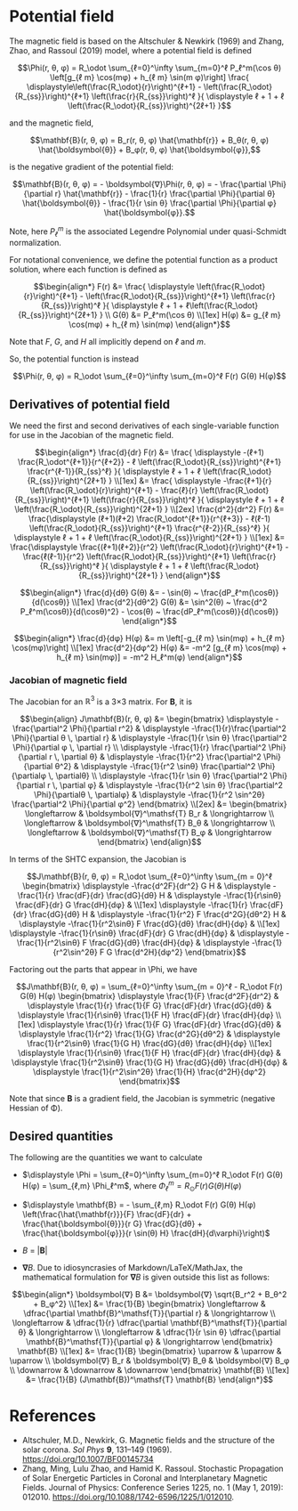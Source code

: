 # Potential field
The magnetic field is based on the Altschuler & Newkirk (1969) and Zhang, Zhao, and Rassoul (2019) model, where a potential field is defined
```math
\Phi(r, θ, φ)
= R_\odot
  \sum_{ℓ=0}^\infty
    \sum_{m=0}^ℓ
      P_ℓ^m(\cos θ)
      \left[g_{ℓ m} \cos(mφ) + h_{ℓ m} \sin(m φ)\right]
      \frac{
        \displaystyle\left(\frac{R_\odot}{r}\right)^{ℓ+1} - \left(\frac{R_\odot}{R_{ss}}\right)^{ℓ+1} \left(\frac{r}{R_{ss}}\right)^ℓ
      }{
        \displaystyle ℓ + 1 + ℓ \left(\frac{R_\odot}{R_{ss}}\right)^{2ℓ+1}
      }
```
and the magnetic field,
```math
\mathbf{B}(r, θ, φ) = B_r(r, θ, φ) \hat{\mathbf{r}} + B_θ(r, θ, φ) \hat{\boldsymbol{θ}} + B_φ(r, θ, φ) \hat{\boldsymbol{φ}},
```
is the negative gradient of the potential field:
```math
\mathbf{B}(r, θ, φ)
= - \boldsymbol{∇}\Phi(r, θ, φ)
= - \frac{\partial \Phi}{\partial r} \hat{\mathbf{r}}
  - \frac{1}{r} \frac{\partial \Phi}{\partial θ} \hat{\boldsymbol{θ}}
  - \frac{1}{r \sin θ} \frac{\partial \Phi}{\partial φ} \hat{\boldsymbol{φ}}.
```

Note, here $P_ℓ^m$ is the associated Legendre Polynomial under quasi-Schmidt normalization.

For notational convenience, we define the potential function as a product solution, where each function is defined as
```math
\begin{align*}
F(r) &= \frac{
    \displaystyle \left(\frac{R_\odot}{r}\right)^{ℓ+1} - \left(\frac{R_\odot}{R_{ss}}\right)^{ℓ+1} \left(\frac{r}{R_{ss}}\right)^ℓ
}{
    \displaystyle ℓ + 1 + ℓ\left(\frac{R_\odot}{R_{ss}}\right)^{2ℓ+1}
} \\
G(θ) &= P_ℓ^m(\cos θ) \\[1ex]
H(φ) &= g_{ℓ m} \cos(mφ) + h_{ℓ m} \sin(mφ)
\end{align*}
```
Note that _F_, _G_, and _H_ all implicitly depend on _ℓ_ and _m_.

So, the potential function is instead
```math
\Phi(r, θ, φ) = R_\odot \sum_{ℓ=0}^\infty \sum_{m=0}^ℓ F(r) G(θ) H(φ)
```

## Derivatives of potential field
We need the first and second derivatives of each single-variable function for use in the Jacobian of the magnetic field.
```math
\begin{align*}
\frac{d}{dr} F(r)
&= \frac{ \displaystyle
  -(ℓ+1) \frac{R_\odot^{ℓ+1}}{r^{ℓ+2}} - ℓ \left(\frac{R_\odot}{R_{ss}}\right)^{ℓ+1} \frac{r^{ℓ-1}}{R_{ss}^ℓ}
}{ \displaystyle
  ℓ + 1 + ℓ \left(\frac{R_\odot}{R_{ss}}\right)^{2ℓ+1}
} \\[1ex]
&= \frac{ \displaystyle
  -\frac{ℓ+1}{r} \left(\frac{R_\odot}{r}\right)^{ℓ+1} - \frac{ℓ}{r} \left(\frac{R_\odot}{R_{ss}}\right)^{ℓ+1} \left(\frac{r}{R_{ss}}\right)^ℓ
}{ \displaystyle
  ℓ + 1 + ℓ \left(\frac{R_\odot}{R_{ss}}\right)^{2ℓ+1}
}
\\[2ex]
\frac{d^2}{dr^2} F(r)
&= \frac{\displaystyle
  (ℓ+1)(ℓ+2) \frac{R_\odot^{ℓ+1}}{r^{ℓ+3}} - ℓ(ℓ-1) \left(\frac{R_\odot}{R_{ss}}\right)^{ℓ+1} \frac{r^{ℓ-2}}{R_{ss}^ℓ}
}{ \displaystyle
  ℓ + 1 + ℓ \left(\frac{R_\odot}{R_{ss}}\right)^{2ℓ+1}
} \\[1ex]
&= \frac{\displaystyle
  \frac{(ℓ+1)(ℓ+2)}{r^2} \left(\frac{R_\odot}{r}\right)^{ℓ+1} - \frac{ℓ(ℓ-1)}{r^2} \left(\frac{R_\odot}{R_{ss}}\right)^{ℓ+1} \left(\frac{r}{R_{ss}}\right)^ℓ
}{ \displaystyle
  ℓ + 1 + ℓ \left(\frac{R_\odot}{R_{ss}}\right)^{2ℓ+1}
}
\end{align*}
```
```math
\begin{align*}
\frac{d}{dθ} G(θ) &= - \sin(θ) ~ \frac{dP_ℓ^m(\cosθ)}{d(\cosθ)} \\[1ex]
\frac{d^2}{dθ^2} G(θ) &= \sin^2(θ) ~ \frac{d^2 P_ℓ^m(\cosθ)}{d(\cosθ)^2} - \cos(θ) ~ \frac{dP_ℓ^m(\cosθ)}{d(\cosθ)}
\end{align*}
```
```math
\begin{align*}
\frac{d}{dφ} H(φ) &= m \left[-g_{ℓ m} \sin(mφ) + h_{ℓ m} \cos(mφ)\right] \\[1ex]
\frac{d^2}{dφ^2} H(φ) &= -m^2 [g_{ℓ m} \cos(mφ) + h_{ℓ m} \sin(mφ)] = -m^2 H_ℓ^m(φ)
\end{align*}
```

### Jacobian of magnetic field
The Jacobian for an $\mathbb{R}^3$ is a 3×3 matrix.
For **B**, it is
```math
\begin{align}
J\mathbf{B}(r, θ, φ)
&= \begin{bmatrix}
    \displaystyle -\frac{\partial^2 \Phi}{\partial r^2}                        &
    \displaystyle -\frac{1}{r}\frac{\partial^2 \Phi}{\partial θ \, \partial r} &
    \displaystyle -\frac{1}{r \sin θ} \frac{\partial^2 \Phi}{\partial φ \, \partial r} \\
    \displaystyle -\frac{1}{r} \frac{\partial^2 \Phi}{\partial r \, \partial θ} &
    \displaystyle -\frac{1}{r^2} \frac{\partial^2 \Phi}{\partial θ^2}           &
    \displaystyle -\frac{1}{r^2 \sinθ} \frac{\partial^2 \Phi}{\partialφ \, \partialθ} \\
    \displaystyle -\frac{1}{r \sin θ} \frac{\partial^2 \Phi}{\partial r \, \partial φ} &
    \displaystyle -\frac{1}{r^2 \sin θ} \frac{\partial^2 \Phi}{\partialθ \, \partialφ} &
    \displaystyle -\frac{1}{r^2 \sin^2θ} \frac{\partial^2 \Phi}{\partial φ^2}
\end{bmatrix}
\\[2ex]
&= \begin{bmatrix}
    \longleftarrow & \boldsymbol{∇}^\mathsf{T} B_r & \longrightarrow \\
    \longleftarrow & \boldsymbol{∇}^\mathsf{T} B_θ & \longrightarrow \\
    \longleftarrow & \boldsymbol{∇}^\mathsf{T} B_φ & \longrightarrow
\end{bmatrix}
\end{align}
```

In terms of the SHTC expansion, the Jacobian is
```math
J\mathbf{B}(r, θ, φ)
= R_\odot \sum_{ℓ=0}^\infty \sum_{m = 0}^ℓ \begin{bmatrix}
    \displaystyle -\frac{d^2F}{dr^2} G H &
    \displaystyle -\frac{1}{r} \frac{dF}{dr} \frac{dG}{dθ} H &
    \displaystyle -\frac{1}{r\sinθ} \frac{dF}{dr} G \frac{dH}{dφ} &
    \\[1ex]
    \displaystyle -\frac{1}{r} \frac{dF}{dr} \frac{dG}{dθ} H &
    \displaystyle -\frac{1}{r^2} F \frac{d^2G}{dθ^2} H &
    \displaystyle -\frac{1}{r^2\sinθ} F \frac{dG}{dθ} \frac{dH}{dφ} &
    \\[1ex]
    \displaystyle -\frac{1}{r\sinθ} \frac{dF}{dr} G \frac{dH}{dφ} &
    \displaystyle -\frac{1}{r^2\sinθ} F \frac{dG}{dθ} \frac{dH}{dφ} &
    \displaystyle -\frac{1}{r^2\sin^2θ} F G \frac{d^2H}{dφ^2}
\end{bmatrix}
```
Factoring out the parts that appear in \Phi, we have
```math
J\mathbf{B}(r, θ, φ)
= \sum_{ℓ=0}^\infty \sum_{m = 0}^ℓ - R_\odot F(r) G(θ) H(φ) \begin{bmatrix}
    \displaystyle \frac{1}{F} \frac{d^2F}{dr^2} &
    \displaystyle \frac{1}{r} \frac{1}{F G} \frac{dF}{dr} \frac{dG}{dθ} &
    \displaystyle \frac{1}{r\sinθ} \frac{1}{F H} \frac{dF}{dr} \frac{dH}{dφ}
    \\[1ex]
    \displaystyle \frac{1}{r} \frac{1}{F G} \frac{dF}{dr} \frac{dG}{dθ} &
    \displaystyle \frac{1}{r^2} \frac{1}{G} \frac{d^2G}{dθ^2} &
    \displaystyle \frac{1}{r^2\sinθ} \frac{1}{G H} \frac{dG}{dθ} \frac{dH}{dφ}
    \\[1ex]
    \displaystyle \frac{1}{r\sinθ} \frac{1}{F H} \frac{dF}{dr} \frac{dH}{dφ} &
    \displaystyle \frac{1}{r^2\sinθ} \frac{1}{G H} \frac{dG}{dθ} \frac{dH}{dφ} &
    \displaystyle \frac{1}{r^2\sin^2θ} \frac{1}{H} \frac{d^2H}{dφ^2}
\end{bmatrix}
```
Note that since **B** is a gradient field, the Jacobian is symmetric (negative Hessian of Φ).

## Desired quantities
The following are the quantities we want to calculate

- $\displaystyle \Phi = \sum_{ℓ=0}^\infty \sum_{m=0}^ℓ R_\odot F(r) G(θ) H(φ) = \sum_{ℓ,m} \Phi_ℓ^m$, where $\Phi_ℓ^m = R_\odot F(r) G(θ) H(φ)$

- $\displaystyle \mathbf{B} = - \sum_{ℓ,m} R_\odot F(r) G(θ) H(φ) \left(\frac{\hat{\mathbf{r}}}{F} \frac{dF}{dr} + \frac{\hat{\boldsymbol{θ}}}{r G} \frac{dG}{dθ} + \frac{\hat{\boldsymbol{φ}}}{r \sin(θ) H} \frac{dH}{d\varphi}\right)$

- _B_ = |**B**|

- **∇**_B_. Due to idiosyncrasies of Markdown/LaTeX/MathJax, the mathematical formulation for **∇**_B_ is given outside this list as follows:

```math
\begin{align*}
\boldsymbol{∇} B
&= \boldsymbol{∇} \sqrt{B_r^2 + B_θ^2 + B_φ^2} \\[1ex]
&= \frac{1}{B} \begin{bmatrix}
      \longleftarrow & \dfrac{\partial \mathbf{B}^\mathsf{T}}{\partial r} & \longrightarrow \\
      \longleftarrow & \dfrac{1}{r} \dfrac{\partial \mathbf{B}^\mathsf{T}}{\partial θ} & \longrightarrow \\
      \longleftarrow & \dfrac{1}{r \sin θ} \dfrac{\partial \mathbf{B}^\mathsf{T}}{\partial φ} & \longrightarrow
  \end{bmatrix} \mathbf{B}
\\[1ex]
&= \frac{1}{B} \begin{bmatrix}
      \uparrow & \uparrow & \uparrow \\
      \boldsymbol{∇} B_r & \boldsymbol{∇} B_θ & \boldsymbol{∇} B_φ \\
      \downarrow & \downarrow & \downarrow
  \end{bmatrix} \mathbf{B} \\[1ex]
&= \frac{1}{B} (J\mathbf{B})^\mathsf{T} \mathbf{B}
\end{align*}
```

# References
* Altschuler, M.D., Newkirk, G. Magnetic fields and the structure of the solar corona. _Sol Phys_ **9**, 131–149 (1969). https://doi.org/10.1007/BF00145734
* Zhang, Ming, Lulu Zhao, and Hamid K. Rassoul. Stochastic Propagation of Solar Energetic Particles in Coronal and Interplanetary Magnetic Fields. Journal of Physics: Conference Series 1225, no. 1 (May 1, 2019): 012010. https://doi.org/10.1088/1742-6596/1225/1/012010.

